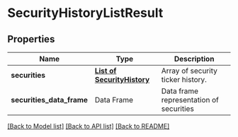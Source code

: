 # SecurityHistoryListResult

[//]: # (CLASS:IntrinioSDK::SecurityHistoryListResult)

[//]: # (KIND:object)

## Properties

[//]: # (START_DEFINITION)

Name | Type | Description
------------ | ------------- | -------------
**securities** | [**List of SecurityHistory**](SecurityHistory.md) | Array of security ticker history. &nbsp;
**securities_data_frame** | Data Frame | Data frame representation of securities

[//]: # (END_DEFINITION)


[//]: # (CONTAINED_CLASS:IntrinioSDK::SecurityHistory)


[[Back to Model list]](../README.md#documentation-for-models) [[Back to API list]](../README.md#documentation-for-api-endpoints) [[Back to README]](../README.md)



